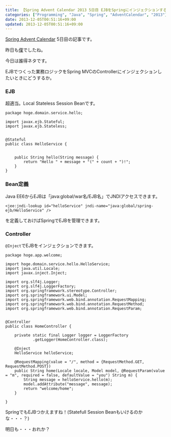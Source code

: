 ```yaml
---
title: 【Spring Advent Calendar 2013 5日目 EJBをSpringにインジェクションする spadc13
categories: ["Programming", "Java", "Spring", "AdventCalendar", "2013"]
date: 2013-12-05T00:51:16+09:00
updated: 2013-12-05T00:51:16+09:00
---
```


[Spring Advent Calendar][1] 5日目の記事です。

昨日も[僕][2]でしたね。

今日は誰得ネタです。

EJBでつくった業務ロジックをSpring MVCのControllerにインジェクションしたいときにどうするか。

### EJB

超適当。Local Stateless Session Beanです。

    package hoge.domain.service.hello;
    
    import javax.ejb.Stateful;
    import javax.ejb.Stateless;
    
    
    @Stateful
    public class HelloService {
    
    
        public String hello(String message) {
            return "Hello " + message + "(" + count + ")!";
        }
    }

### Bean定義
Java EE6からEJBは「java:global/war名/EJB名」でJNDIアクセスできます。

    <jee:jndi-lookup id="helloService" jndi-name="java:global/spring-ejb/HelloService" />

を定義しておけばSpringでEJBを管理できます。

### Controller
`@Inject`でEJBをインジェクションできます。

    package hoge.app.welcome;
    
    import hoge.domain.service.hello.HelloService;
    import java.util.Locale;
    import javax.inject.Inject;
    
    import org.slf4j.Logger;
    import org.slf4j.LoggerFactory;
    import org.springframework.stereotype.Controller;
    import org.springframework.ui.Model;
    import org.springframework.web.bind.annotation.RequestMapping;
    import org.springframework.web.bind.annotation.RequestMethod;
    import org.springframework.web.bind.annotation.RequestParam;
    
    
    @Controller
    public class HomeController {
    
        private static final Logger logger = LoggerFactory
                .getLogger(HomeController.class);
    
        @Inject
        HelloService helloService;
    
        @RequestMapping(value = "/", method = {RequestMethod.GET, RequestMethod.POST})
        public String home(Locale locale, Model model, @RequestParam(value = "m", required = false, defaultValue = "you") String m) {    
            String message = helloService.hello(m);
            model.addAttribute("message", message);
            return "welcome/home";
        }
    
    }



SpringでもEJBつかえますね！(Statefull Session Beanもいけるのかな・・・？)

明日も・・・おれか？


  [1]: http://www.adventar.org/calendars/153
  [2]: /#/entries/206

